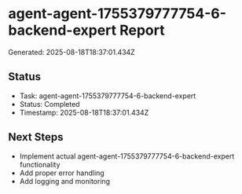 # agent-agent-1755379777754-6-backend-expert Report

Generated: 2025-08-18T18:37:01.434Z

## Status
- Task: agent-agent-1755379777754-6-backend-expert
- Status: Completed
- Timestamp: 2025-08-18T18:37:01.434Z

## Next Steps
- Implement actual agent-agent-1755379777754-6-backend-expert functionality
- Add proper error handling
- Add logging and monitoring
